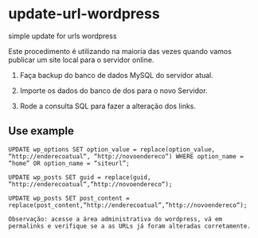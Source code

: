 # update-url-wordpress
simple update for urls wordpress

Este procedimento é utilizando na maioria das vezes quando vamos publicar um site local para o servidor online.

1. Faça backup do banco de dados MySQL do servidor atual.

2. Importe os dados do banco de dos para o novo Servidor.

3. Rode a consulta SQL para fazer a alteração dos links.

## Use example
```
UPDATE wp_options SET option_value = replace(option_value, “http://enderecoatual“, “http://novoendereco“) WHERE option_name = “home” OR option_name = “siteurl”;

UPDATE wp_posts SET guid = replace(guid, “http://enderecoatual“,“http://novoendereco“);

UPDATE wp_posts SET post_content = replace(post_content,“http://enderecoatual“,”http://novoendereco“);

Observação: acesse a área administrativa do wordpress, vá em permalinks e verifique se a as URLs já foram alteradas corretamente.
```
